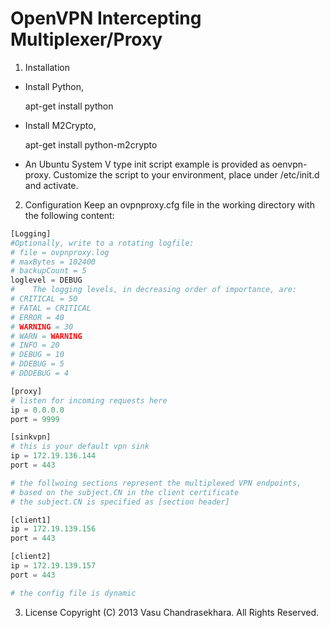 
OpenVPN Intercepting Multiplexer/Proxy
============================================================

1. Installation
* Install Python,

    apt-get install python
	
* Install M2Crypto, 

    apt-get install python-m2crypto
	
* An Ubuntu System V type init script example is provided as oenvpn-proxy. Customize the script to your environment, place under /etc/init.d and activate.

2. Configuration
Keep an ovpnproxy.cfg file in the working directory with the following content:
```python
[Logging]
#Optionally, write to a rotating logfile:
# file = ovpnproxy.log
# maxBytes = 102400
# backupCount = 5
loglevel = DEBUG
#    The logging levels, in decreasing order of importance, are:
# CRITICAL = 50
# FATAL = CRITICAL
# ERROR = 40
# WARNING = 30
# WARN = WARNING
# INFO = 20
# DEBUG = 10
# DDEBUG = 5
# DDDEBUG = 4

[proxy]
# listen for incoming requests here 
ip = 0.0.0.0
port = 9999

[sinkvpn]
# this is your default vpn sink
ip = 172.19.136.144
port = 443 

# the follwoing sections represent the multiplexed VPN endpoints, 
# based on the subject.CN in the client certificate
# the subject.CN is specified as [section header]

[client1]
ip = 172.19.139.156
port = 443 

[client2]
ip = 172.19.139.157
port = 443 

# the config file is dynamic
```

3. License
Copyright (C) 2013 Vasu Chandrasekhara. All Rights Reserved.

